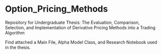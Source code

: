 # Option_Pricing_Methods
 Repository for Undergraduate Thesis: The Evaluation, Comparison, Selection, and Implementation of Derivative Pricing Methods into a Trading Algorithm
 
 Find attached a Main File, Alpha Model Class, and Research Notebook used in the thesis.
